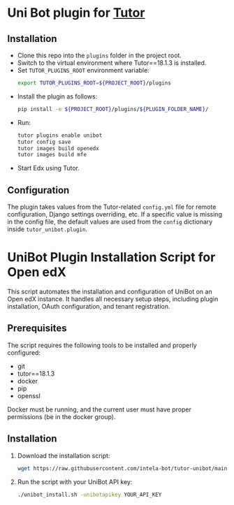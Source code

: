 # Uni Bot plugin for [Tutor](https://docs.tutor.edly.io)

## Installation

- Clone this repo into the `plugins` folder in the project root.
- Switch to the virtual environment where Tutor==18.1.3 is installed.
- Set `TUTOR_PLUGINS_ROOT` environment variable:
  ```bash
  export TUTOR_PLUGINS_ROOT=${PROJECT_ROOT}/plugins
  ```
- Install the plugin as follows:
  ```bash
  pip install -e ${PROJECT_ROOT}/plugins/${PLUGIN_FOLDER_NAME}/
  ```
- Run:
  ```bash
  tutor plugins enable unibot
  tutor config save
  tutor images build openedx
  tutor images build mfe
  ```
- Start Edx using Tutor.

## Configuration

The plugin takes values from the Tutor-related `config.yml` file for remote configuration, Django settings overriding, etc. If a specific value is missing in the config file, the default values are used from the `config` dictionary inside `tutor_unibot.plugin`.

# UniBot Plugin Installation Script for Open edX

This script automates the installation and configuration of UniBot on an Open edX instance. It handles all necessary setup steps, including plugin installation, OAuth configuration, and tenant registration.

## Prerequisites

The script requires the following tools to be installed and properly configured:

- git
- tutor==18.1.3
- docker
- pip
- openssl

Docker must be running, and the current user must have proper permissions (be in the docker group).

## Installation

1. Download the installation script:
   ```bash
   wget https://raw.githubusercontent.com/intela-bot/tutor-unibot/main/unibot_install.sh && chmod +x unibot_install.sh
   ```

2. Run the script with your UniBot API key:
   ```bash
   ./unibot_install.sh -unibotapikey YOUR_API_KEY
   ```

